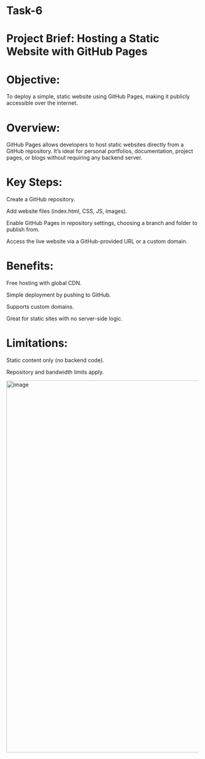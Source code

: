 # Task-6

# Project Brief: Hosting a Static Website with GitHub Pages

# Objective:
To deploy a simple, static website using GitHub Pages, making it publicly accessible over the internet.

# Overview:
GitHub Pages allows developers to host static websites directly from a GitHub repository. It’s ideal for personal portfolios, documentation, project pages, or blogs without requiring any backend server.

# Key Steps:

Create a GitHub repository.

Add website files (index.html, CSS, JS, images).

Enable GitHub Pages in repository settings, choosing a branch and folder to publish from.

Access the live website via a GitHub-provided URL or a custom domain.

# Benefits:

Free hosting with global CDN.

Simple deployment by pushing to GitHub.

Supports custom domains.

Great for static sites with no server-side logic.

# Limitations:

Static content only (no backend code).

Repository and bandwidth limits apply.

<img width="1920" height="973" alt="image" src="https://github.com/user-attachments/assets/e42d87c6-3327-4026-ae2b-0d130f912ecd" />
